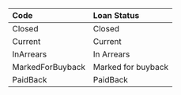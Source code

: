 | Code | Loan Status |    
| :--- | :--- |  
| Closed | Closed |
| Current | Current |
| InArrears | In Arrears |
| MarkedForBuyback | Marked for buyback |
| PaidBack | PaidBack |

